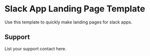 # Slack App Landing Page Template

Use this template to quickly make landing pages for slack apps.


## Support

List your support contact here.